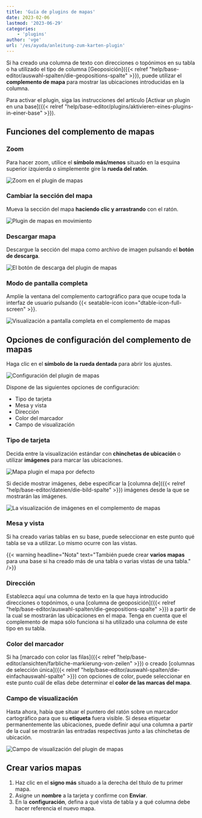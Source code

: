```yaml
---
title: 'Guía de plugins de mapas'
date: 2023-02-06
lastmod: '2023-06-29'
categories:
    - 'plugins'
author: 'vge'
url: '/es/ayuda/anleitung-zum-karten-plugin'
---
```


Si ha creado una columna de texto con direcciones o topónimos en su tabla o ha utilizado el tipo de columna [Geoposición]({{< relref "help/base-editor/auswahl-spalten/die-geopositions-spalte" >}}), puede utilizar el **complemento de mapa** para mostrar las ubicaciones introducidas en la columna.

Para activar el plugin, siga las instrucciones del artículo [Activar un plugin en una base]({{< relref "help/base-editor/plugins/aktivieren-eines-plugins-in-einer-base" >}}).

## Funciones del complemento de mapas

### Zoom

Para hacer zoom, utilice el **símbolo más/menos** situado en la esquina superior izquierda o simplemente gire la **rueda del ratón**.

![Zoom en el plugin de mapas](images/zoom.png)

### Cambiar la sección del mapa

Mueva la sección del mapa **haciendo clic y arrastrando** con el ratón.

![Plugin de mapas en movimiento](images/Karten-Plugin.gif)

### Descargar mapa

Descargue la sección del mapa como archivo de imagen pulsando el **botón de descarga**.

![El botón de descarga del plugin de mapas](images/download-button.png)

### Modo de pantalla completa

Amplíe la ventana del complemento cartográfico para que ocupe toda la interfaz de usuario pulsando {{< seatable-icon icon="dtable-icon-full-screen" >}}.

![Visualización a pantalla completa en el complemento de mapas](images/ganzer-bildschirm.png)

## Opciones de configuración del complemento de mapas

Haga clic en el **símbolo de la rueda dentada** para abrir los ajustes.

![Configuración del plugin de mapas](images/setting.png)

Dispone de las siguientes opciones de configuración:

- Tipo de tarjeta
- Mesa y vista
- Dirección
- Color del marcador
- Campo de visualización

### Tipo de tarjeta

Decida entre la visualización estándar con **chinchetas de ubicación** o utilizar **imágenes** para marcar las ubicaciones.

![Mapa plugin el mapa por defecto](images/default-map.png)

Si decide mostrar imágenes, debe especificar la [columna de]({{< relref "help/base-editor/dateien/die-bild-spalte" >}}) imágenes desde la que se mostrarán las imágenes.

![La visualización de imágenes en el complemento de mapas](images/bildanzeige.png)

### Mesa y vista

Si ha creado varias tablas en su base, puede seleccionar en este punto qué tabla se va a utilizar. Lo mismo ocurre con las vistas.

{{< warning  headline="Nota"  text="También puede crear **varios mapas** para una base si ha creado más de una tabla o varias vistas de una tabla." />}}

### Dirección

Establezca aquí una columna de texto en la que haya introducido direcciones o topónimos, o una [columna de geoposición]({{< relref "help/base-editor/auswahl-spalten/die-geopositions-spalte" >}}) a partir de la cual se mostrarán las ubicaciones en el mapa. Tenga en cuenta que el complemento de mapa sólo funciona si ha utilizado una columna de este tipo en su tabla.

### Color del marcador

Si ha [marcado con color las filas]({{< relref "help/base-editor/ansichten/farbliche-markierung-von-zeilen" >}}) o creado [columnas de selección única]({{< relref "help/base-editor/auswahl-spalten/die-einfachauswahl-spalte" >}}) con opciones de color, puede seleccionar en este punto cuál de ellas debe determinar el **color de las marcas del mapa**.

### Campo de visualización

Hasta ahora, había que situar el puntero del ratón sobre un marcador cartográfico para que su **etiqueta** fuera visible. Si desea etiquetar permanentemente las ubicaciones, puede definir aquí una columna a partir de la cual se mostrarán las entradas respectivas junto a las chinchetas de ubicación.

![Campo de visualización del plugin de mapas](images/anzeigefeld-1.png)

## Crear varios mapas

1. Haz clic en el **signo más** situado a la derecha del título de tu primer mapa.
2. Asigne un **nombre** a la tarjeta y confirme con **Enviar**.
3. En la **configuración**, defina a qué vista de tabla y a qué columna debe hacer referencia el nuevo mapa.

